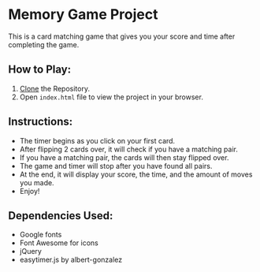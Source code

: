 # Memory Game Project

This is a card matching game that gives you your score and time after completing the game.

## How to Play:
1. [Clone](https://github.com/sallycho11/Memory-Game.git) the Repository.
2. Open `index.html` file to view the project in your browser.

## Instructions:

* The timer begins as you click on your first card.
* After flipping 2 cards over, it will check if you have a matching pair.
* If you have a matching pair, the cards will then stay flipped over.
* The game and timer will stop after you have found all pairs.
* At the end, it will display your score, the time, and the amount of moves you made.
* Enjoy!

## Dependencies Used:
* Google fonts
* Font Awesome for icons
* jQuery
* easytimer.js by albert-gonzalez
